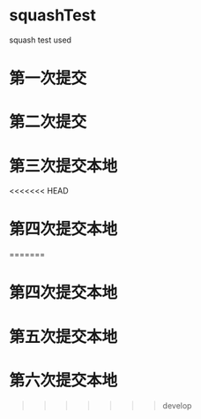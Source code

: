 # squashTest
squash test used

# 第一次提交

# 第二次提交

# 第三次提交本地

<<<<<<< HEAD
# 第四次提交本地
=======
# 第四次提交本地

# 第五次提交本地

# 第六次提交本地
>>>>>>> develop
